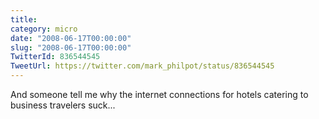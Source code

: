 ```yaml
---
title: 
category: micro
date: "2008-06-17T00:00:00"
slug: "2008-06-17T00:00:00"
TwitterId: 836544545
TweetUrl: https://twitter.com/mark_philpot/status/836544545
---
```


And someone tell me why the internet connections for hotels catering to business
travelers suck...
